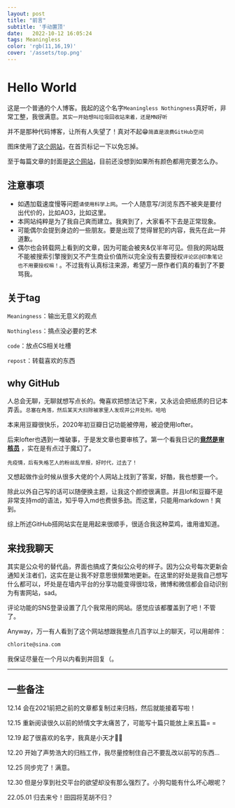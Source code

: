 ```yaml
---
layout: post
title: "前言"
subtitle: '手动置顶'
date:   2022-10-12 16:05:24
tags: Meaningless
color: 'rgb(11,16,19)'
cover: '/assets/top.png'
---
```


# Hello World

这是一个普通的个人博客。我起的这个名字`Meaningless Nothingness`真好听，非常工整，我很满意。`其实一开始想叫垃圾回收站来着，还是MN好听`

并不是那种代码博客，让所有人失望了！真对不起😁`简直是浪费GitHub空间`

图床使用了[这个网站](http://sm.ms)，在首页标记一下以免忘掉。

至于每篇文章的封面是[这个网站](https://nipponcolors.com/)，目前还没想到如果所有颜色都用完要怎么办。

## 注意事项

- 如遇加载速度慢等问题`请使用科学上网`。一个人随意写/浏览东西不被夹是要付出代价的，比如AO3，比如这里。
- 本网站纯粹是为了我自己爽而建立。我爽到了，大家看不下去是正常现象。
- 可能偶尔会提到身边的一些朋友。要是出现了觉得冒犯的内容，我先在此一并道歉。
- 偶尔也会转载网上看到的文章，因为可能会被夹&仅半年可见。但我的网站既不能被搜索引擎搜到又不产生商业价值所以完全没有去要授权`评论区@印象笔记也不用要授权嘛！`。不过我有认真标注来源，希望万一原作者们真的看到了不要骂我。

## 关于tag

`Meaningness`：输出无意义的观点

`Nothingless`：搞点没必要的艺术

`code`：放点CS相关吐槽

`repost`：转载喜欢的东西

## why GitHub

人总会无聊，无聊就想写点长的。俺喜欢把想法记下来，又永远会把纸质的日记本弄丢。`总塞在角落，然后某天大扫除被家里人发现并公开处刑。哈哈`

本来用豆瓣很快乐，2020年初豆瓣日记功能被停用，被迫使用lofter。

后来lofter也遇到一堆破事，于是发文章也要审核了。第一个看我日记的<u>**竟然是审核员**</u> ，实在是有点过于魔幻了。

`先疫情，后有失格艺人的粉丝乱举报，好时代，过去了！`

又想起做作业时候从很多大佬的个人网站上找到了答案，好酷，我也想要一个。



除此以外自己写的话可以随便换主题，让我这个颜控很满意。并且lof和豆瓣不是非常支持md的语法，知乎导入md也费很多劲。而这里，只能用markdown！爽到。

综上所述GitHub搭网站实在是用起来很顺手，很适合我这种菜鸡，谁用谁知道。



## 来找我聊天

其实是公众号的替代品，界面也搞成了类似公众号的样子。因为公众号每次更新会通知关注者们，这实在是让我不好意思很频繁地更新。在这里的好处是我自己想写什么都可以，坏处是在墙内平台的分享功能变得很垃圾，微博和微信都会自动识别为有害网站，sad。

评论功能的SNS登录设置了几个我常用的网站。感觉应该都覆盖到了吧！不管了。

Anyway，万一有人看到了这个网站想跟我整点几百字以上的聊天，可以用邮件：
```c
chlorite@sina.com
```

我保证尽量在一个月以内看到并回复（。



---

## 一些备注

12.14 会在2021前把之前的文章都复制过来归档，然后就能接着写啦！

12.15 重新阅读很久以前的矫情文字太痛苦了，可能写十篇只能放上来五篇= =

12.19 起了很喜欢的名字，我真是小天才👩‍💻

12.20 开始了声势浩大的归档工作，我尽量控制住自己不要乱改以前写的东西…

12.25 同步完了！满意。

12.30 但是分享到社交平台的欲望却没有那么强烈了。小狗勾能有什么坏心眼呢？

22.05.01 归去来兮！田园将芜胡不归？